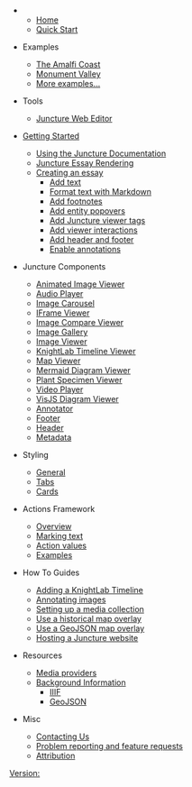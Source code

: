 <ve-auth></ve-auth>

- 
  - [Home](/)
  - [Quick Start](/docs/quick-start)

- Examples
  - [The Amalfi Coast](/docs/examples/amalfi-coast)
  - [Monument Valley](/docs/examples/monument-valley)
  - [More examples...](https://juncture-digital.github.io/examples)

- Tools
  - [Juncture Web Editor](/docs/embedded-editor)
  
- [Getting Started](/docs/getting-started)
  - [Using the Juncture Documentation](/docs/getting-started)
  - [Juncture Essay Rendering](/docs/getting-started?id=juncture-essay-rendering)
  - [Creating an essay](/docs/getting-started?id=creating-an-essay)
    - [Add text](/docs/getting-started?id=add-text)
    - [Format text with Markdown](/docs/getting-started?id=format-text-with-markdown)
    - [Add footnotes](/docs/getting-started?id=add-footnotes)
    - [Add entity popovers](/docs/getting-started?id=add-entity-popovers)
    - [Add Juncture viewer tags](/docs/getting-started?id=add-juncture-viewer-tags)
    - [Add viewer interactions](/docs/getting-started?id=add-viewer-interactions)
    - [Add header and footer](/docs/getting-started?id=add-header-and-footer)
    - [Enable annotations](/docs/getting-started?id=enable-annotations)

- Juncture Components
  - [Animated Image Viewer](/docs/components/animated-image-viewer)
  - [Audio Player](/docs/components/audio-player)
  - [Image Carousel](/docs/components/image-carousel)
  - [IFrame Viewer](/docs/components/iframe-viewer)
  - [Image Compare Viewer](/docs/components/image-compare-viewer)
  - [Image Gallery](/docs/components/image-gallery)
  - [Image Viewer](/docs/components/image-viewer)
  - [KnightLab Timeline Viewer](/docs/components/knightlab-timeline-viewer)
  - [Map Viewer](/docs/components/map-viewer)
  - [Mermaid Diagram Viewer](/docs/components/mermaid-diagram-viewer)
  - [Plant Specimen Viewer](/docs/components/plant-specimen-viewer)
  - [Video Player](/docs/components/video-player)
  - [VisJS Diagram Viewer](/docs/components/visjs-diagram-viewer)
  - [Annotator](/docs/components/annotate)
  - [Footer](/docs/components/footer)
  - [Header](/docs/components/header)
  - [Metadata](/docs/components/meta)

- Styling
  - [General](/docs/styling/general)
  - [Tabs](/docs/styling/tabs)
  - [Cards](/docs/styling/cards)

- Actions Framework
  - [Overview](/docs/actions?id=overview)
  - [Marking text](/docs/actions?id=marking-text)
  - [Action values](/docs/actions?id=getting-action-values)
  - [Examples](/docs/actions?id=examples)

- How To Guides
  - [Adding a KnightLab Timeline](/docs/howto/knightlab-timeline)
  - [Annotating images](/docs/howto/annotate-images)
  - [Setting up a media collection](/docs/howto/setup-media-collection)
  - [Use a historical map overlay](/docs/howto/use-historic-maps)
  - [Use a GeoJSON map overlay](/docs/howto/geojson-overlay)
  - [Hosting a Juncture website](/docs/howto/hosting)

- Resources
  - [Media providers](/docs/resources/media)
  - [Background Information](/docs/resources/background)
    - [IIIF](/docs/resources/background?id=iiif)
    - [GeoJSON](/docs/resources/background?id=geojson)

- Misc
  - [Contacting Us](/docs/contact)
  - [Problem reporting and feature requests](/docs/issues)
  - [Attribution](/docs/attribution)

[Version: <ve-version></ve-version>](https://github.com/orgs/juncture-digital/discussions/4)
